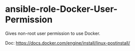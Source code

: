 # ansible-role-Docker-User-Permission
Gives non-root user permission to use Docker.

Doc: https://docs.docker.com/engine/install/linux-postinstall/
